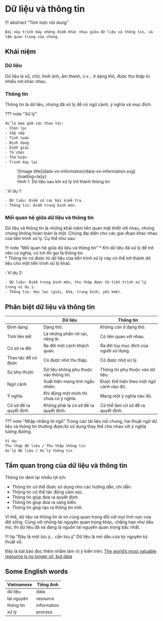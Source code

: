 # Dữ liệu và thông tin

!!! abstract "Tóm lược nội dung"

    Bài này trình bày những điểm khác nhau giữa dữ liệu và thông tin, và tầm quan trọng của chúng.

## Khái niệm

### Dữ liệu

Dữ liệu là số, chữ, hình ảnh, âm thanh, v.v... ở dạng thô, được thu thập từ nhiều nơi khác nhau.  

### Thông tin

Thông tin là dữ liệu, nhưng đã xử lý để có ngữ cảnh, ý nghĩa và mục đích.  

??? note "Xử lý"

    Xử lý bao gồm các thao tác:  
    - Chọn lọc  
    - Sắp xếp  
    - Tính toán  
    - Định dạng  
    - Diễn giải  
    - Tổ chức  
    - Thể hiện  
    - Trình bày lại  

<figure markdown>
  ![Image title](data-vs-information/data-vs-information.svg){loading=lazy}  
  <figcaption>Hình 1. Dữ liệu sau khi xử lý trở thành thông tin</figcaption>  
</figure>

:   Ví dụ 1:  

    - Dữ liệu: Điểm số các bài kiểm tra.
    - Thông tin: Điểm trung bình môn.

### Mối quan hệ giữa dữ liệu và thông tin

Dữ liệu và thông tin là những khái niệm liên quan mật thiết với nhau, nhưng chúng không hoàn toàn là một. Chúng đại diện cho các giai đoạn khác nhau của tiến trình xử lý. Cụ thể như sau:  

!!! note "Mối quan hệ giữa dữ liệu và thông tin"
    * Khi dữ liệu đã xử lý để trở nên có nghĩa, có ích thì gọi là thông tin.  
    * Thông tin có được từ dữ liệu của tiến trình xử lý này có thể trở thành dữ liệu cho một tiến trình xử lý khác.  

:   Ví dụ 2:  

    - Dữ liệu: Điểm trung bình môn, thu thập được từ tiến trình xử lý trong ví dụ 1.
    - Thông tin: Học lực (giỏi, khá, trung bình, yếu kém).

## Phân biệt dữ liệu và thông tin

| &nbsp; | Dữ liệu	| Thông tin |
| --- | --- | --- |
| Định dạng | Dạng thô.	| Không còn ở dạng thô. |
| Tính liên kết | Là những phần rời rạc, riêng lẻ. | Có liên quan với nhau. |
| Cơ sở ra đời | Ra đời một cách khách quan. | Ra đời tùy mục đích của người sử dụng. |
| Thao tác để có được | Có được nhờ thu thập. | Có được nhờ xử lý. |
| Sự phụ thuộc | Dữ liệu không phụ thuộc vào thông tin. | Thông tin phụ thuộc vào dữ liệu. |
| Ngữ cảnh | Xuất hiện mang tính ngẫu nhiên. | Được thể hiện theo một ngữ cảnh nào đó. |
| Ý nghĩa | Khi đứng một mình thì chưa có ý nghĩa. | Mang một ý nghĩa nào đó. |
| Cơ sở để ra quyết định | Không phải là cơ sở để ra quyết định. | Có thể làm cơ sở để ra quyết định. |

??? note "Nhập nhằng từ ngữ"
    Trong các tài liệu nói chung, hai thuật ngữ dữ liệu và thông tin thường *được/bị* sử dụng thay thế cho nhau với ý nghĩa tương đương.  

    Ví dụ:  
    Thu thập dữ liệu / Thu thập thông tin  
    Xử lý dữ liệu / Xử lý thông tin  

## Tầm quan trọng của dữ liệu và thông tin

Thông tin đem lại nhiều lợi ích:  

- Thông tin có thể được sử dụng như các hướng dẫn, chỉ dẫn.  
- Thông tin có thể tác động cảm xúc.  
- Thông tin giúp đưa ra quyết định.  
- Thông tin giúp đưa ra sáng kiến.  
- Thông tin giúp tạo ra thông tin mới.  

Vì thế, dữ liệu và thông tin là vô cùng quan trọng đối với mọi lĩnh vực của đời sống. Cùng với những tài nguyên quan trọng khác, chẳng hạn như dầu mỏ, thì dữ liệu đã và đang là nguồn tài nguyên quan trọng bậc nhất.    

!!! tip "Đây là một lưu ý... cần lưu ý"
    Dữ liệu là mỏ dầu của kỷ nguyên kỹ thuật số.

Đây là bài báo đọc thêm nhằm làm rõ ý kiến trên: [The world’s most valuable resource is no longer oil, but data](https://www.economist.com/leaders/2017/05/06/the-worlds-most-valuable-resource-is-no-longer-oil-but-data)

## Some English words

| Vietnamese | Tiếng Anh | 
| --- | --- |
| dữ liệu | data |
| tài nguyên | resource |
| thông tin | information |
| xử lý | process |
